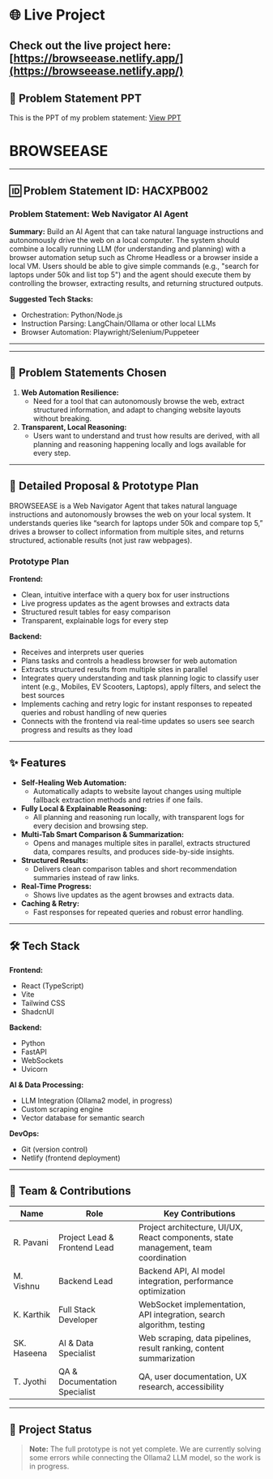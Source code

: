 # 🌐 Live Project

Check out the live project here: [https://browseease.netlify.app/](https://browseease.netlify.app/)
 ---

## 📂 Problem Statement PPT

This is the PPT of my problem statement: [View PPT](https://drive.google.com/file/d/1VAW4MmE0PkdeitL7S2BiRg38Ljq8tHDt/view?usp=drivesdk)
# BROWSEEASE

---

## 🆔 Problem Statement ID: HACXPB002

### Problem Statement: Web Navigator AI Agent

**Summary:**
Build an AI Agent that can take natural language instructions and autonomously drive the web on a local computer. The system should combine a locally running LLM (for understanding and planning) with a browser automation setup such as Chrome Headless or a browser inside a local VM. Users should be able to give simple commands (e.g., "search for laptops under 50k and list top 5") and the agent should execute them by controlling the browser, extracting results, and returning structured outputs.

**Suggested Tech Stacks:**

- Orchestration: Python/Node.js
- Instruction Parsing: LangChain/Ollama or other local LLMs
- Browser Automation: Playwright/Selenium/Puppeteer

---

---

## 📝 Problem Statements Chosen

1. **Web Automation Resilience:**
   - Need for a tool that can autonomously browse the web, extract structured information, and adapt to changing website layouts without breaking.
2. **Transparent, Local Reasoning:**
   - Users want to understand and trust how results are derived, with all planning and reasoning happening locally and logs available for every step.

---

## 🚀 Detailed Proposal & Prototype Plan

BROWSEEASE is a Web Navigator Agent that takes natural language instructions and autonomously browses the web on your local system. It understands queries like “search for laptops under 50k and compare top 5,” drives a browser to collect information from multiple sites, and returns structured, actionable results (not just raw webpages).

### Prototype Plan

**Frontend:**

- Clean, intuitive interface with a query box for user instructions
- Live progress updates as the agent browses and extracts data
- Structured result tables for easy comparison
- Transparent, explainable logs for every step

**Backend:**

- Receives and interprets user queries
- Plans tasks and controls a headless browser for web automation
- Extracts structured results from multiple sites in parallel
- Integrates query understanding and task planning logic to classify user intent (e.g., Mobiles, EV Scooters, Laptops), apply filters, and select the best sources
- Implements caching and retry logic for instant responses to repeated queries and robust handling of new queries
- Connects with the frontend via real-time updates so users see search progress and results as they load

---

## ✨ Features

- **Self-Healing Web Automation:**
  - Automatically adapts to website layout changes using multiple fallback extraction methods and retries if one fails.
- **Fully Local & Explainable Reasoning:**
  - All planning and reasoning run locally, with transparent logs for every decision and browsing step.
- **Multi-Tab Smart Comparison & Summarization:**
  - Opens and manages multiple sites in parallel, extracts structured data, compares results, and produces side-by-side insights.
- **Structured Results:**
  - Delivers clean comparison tables and short recommendation summaries instead of raw links.
- **Real-Time Progress:**
  - Shows live updates as the agent browses and extracts data.
- **Caching & Retry:**
  - Fast responses for repeated queries and robust error handling.

---

## 🛠️ Tech Stack

**Frontend:**

- React (TypeScript)
- Vite
- Tailwind CSS
- ShadcnUI

**Backend:**

- Python
- FastAPI
- WebSockets
- Uvicorn

**AI & Data Processing:**

- LLM Integration (Ollama2 model, in progress)
- Custom scraping engine
- Vector database for semantic search

**DevOps:**

- Git (version control)
- Netlify (frontend deployment)

---

## 👥 Team & Contributions

| Name        | Role                          | Key Contributions                                                                  |
| ----------- | ----------------------------- | ---------------------------------------------------------------------------------- |
| R. Pavani   | Project Lead & Frontend Lead  | Project architecture, UI/UX, React components, state management, team coordination |
| M. Vishnu   | Backend Lead                  | Backend API, AI model integration, performance optimization                        |
| K. Karthik  | Full Stack Developer          | WebSocket implementation, API integration, search algorithm, testing               |
| SK. Haseena | AI & Data Specialist          | Web scraping, data pipelines, result ranking, content summarization                |
| T. Jyothi   | QA & Documentation Specialist | QA, user documentation, UX research, accessibility                                 |

---

## 📢 Project Status

> **Note:** The full prototype is not yet complete. We are currently solving some errors while connecting the Ollama2 LLM model, so the work is in progress.
